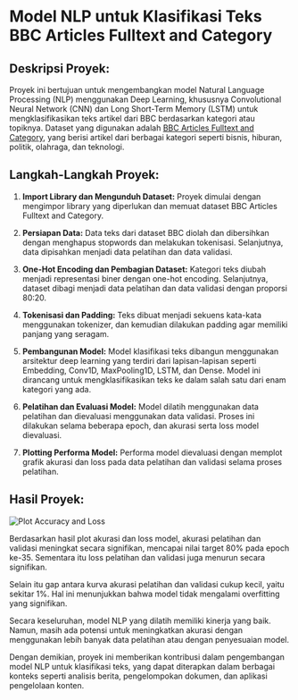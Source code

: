 # Model NLP untuk Klasifikasi Teks BBC Articles Fulltext and Category

## Deskripsi Proyek:

Proyek ini bertujuan untuk mengembangkan model Natural Language Processing (NLP) menggunakan Deep Learning, khususnya Convolutional Neural Network (CNN) dan Long Short-Term Memory (LSTM) untuk mengklasifikasikan teks artikel dari BBC berdasarkan kategori atau topiknya. Dataset yang digunakan adalah [BBC Articles Fulltext and Category](https://www.kaggle.com/datasets/yufengdev/bbc-fulltext-and-category), yang berisi artikel dari berbagai kategori seperti bisnis, hiburan, politik, olahraga, dan teknologi.

## Langkah-Langkah Proyek:

1. **Import Library dan Mengunduh Dataset:** Proyek dimulai dengan mengimpor library yang diperlukan dan memuat dataset BBC Articles Fulltext and Category.

2. **Persiapan Data:** Data teks dari dataset BBC diolah dan dibersihkan dengan menghapus stopwords dan melakukan tokenisasi. Selanjutnya, data dipisahkan menjadi data pelatihan dan data validasi.

3. **One-Hot Encoding dan Pembagian Dataset:** Kategori teks diubah menjadi representasi biner dengan one-hot encoding. Selanjutnya, dataset dibagi menjadi data pelatihan dan data validasi dengan proporsi 80:20.

4. **Tokenisasi dan Padding:** Teks dibuat menjadi sekuens kata-kata menggunakan tokenizer, dan kemudian dilakukan padding agar memiliki panjang yang seragam.

5. **Pembangunan Model:** Model klasifikasi teks dibangun menggunakan arsitektur deep learning yang terdiri dari lapisan-lapisan seperti Embedding, Conv1D, MaxPooling1D, LSTM, dan Dense. Model ini dirancang untuk mengklasifikasikan teks ke dalam salah satu dari enam kategori yang ada.

6. **Pelatihan dan Evaluasi Model:** Model dilatih menggunakan data pelatihan dan dievaluasi menggunakan data validasi. Proses ini dilakukan selama beberapa epoch, dan akurasi serta loss model dievaluasi.

7. **Plotting Performa Model:** Performa model dievaluasi dengan memplot grafik akurasi dan loss pada data pelatihan dan validasi selama proses pelatihan.

## Hasil Proyek:

![Plot Accuracy and Loss](https://github.com/Arief-netizen/Portofolio-Proyek-DataScience-ML-AI/assets/56224972/d249f453-5476-4934-ad26-64afaf7c4390)

Berdasarkan hasil plot akurasi dan loss model, akurasi pelatihan dan validasi meningkat secara signifikan, mencapai nilai target 80% pada epoch ke-35. Sementara itu loss pelatihan dan validasi juga menurun secara signifikan.

Selain itu gap antara kurva akurasi pelatihan dan validasi cukup kecil, yaitu sekitar 1%. Hal ini menunjukkan bahwa model tidak mengalami overfitting yang signifikan.

Secara keseluruhan, model NLP yang dilatih memiliki kinerja yang baik. Namun, masih ada potensi untuk meningkatkan akurasi dengan menggunakan lebih banyak data pelatihan atau dengan penyesuaian model.

Dengan demikian, proyek ini memberikan kontribusi dalam pengembangan model NLP untuk klasifikasi teks, yang dapat diterapkan dalam berbagai konteks seperti analisis berita, pengelompokan dokumen, dan aplikasi pengelolaan konten.

